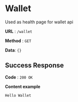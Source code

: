 # Wallet

Used as health page for wallet api

**URL** : `/wallet`

**Method** : `GET`

**Data**: `{}`

## Success Response

**Code** : `200 OK`

**Content example**

```text
Hello Wallet
```